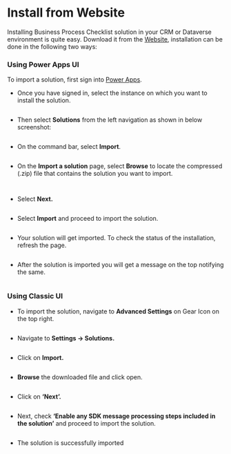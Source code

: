 # Install from Website

Installing Business Process Checklist solution in your CRM or Dataverse environment is quite easy. Download it from the [Website](https://www.inogic.com/product/productivity-apps/business-process-dynamics-365-crm-to-do-checklist-sequence), installation can be done in the following two ways:

### Using Power Apps UI&#x20;

To import a solution, first sign into [Power Apps](https://make.powerapps.com/?utm\_source=padocs\&utm\_medium=linkinadoc\&utm\_campaign=referralsfromdoc).

* Once you have signed in, select the instance on which you want to install the solution.

<figure><img src="../../.gitbook/assets/Powerapps_1 (1).png" alt=""><figcaption></figcaption></figure>

* Then select **Solutions** from the left navigation as shown in below screenshot:

<figure><img src="../../.gitbook/assets/Powerapps_2.png" alt=""><figcaption></figcaption></figure>

* On the command bar, select **Import**.

<figure><img src="../../.gitbook/assets/Powerapps_3 (2).png" alt=""><figcaption></figcaption></figure>

* On the **Import a solution** page, select **Browse** to locate the compressed (.zip) file that contains the solution you want to import.

<figure><img src="../../.gitbook/assets/Powerapps_4 (1).png" alt=""><figcaption></figcaption></figure>

<figure><img src="../../.gitbook/assets/Powerapps_4.1.png" alt=""><figcaption></figcaption></figure>

* &#x20;Select **Next.**

<figure><img src="../../.gitbook/assets/Powerapps_5 (2).png" alt=""><figcaption></figcaption></figure>

* Select **Import** and proceed to import the solution.

<figure><img src="../../.gitbook/assets/Powerapps_6.png" alt=""><figcaption></figcaption></figure>

* Your solution will get imported. To check the status of the installation, refresh the page.

<figure><img src="../../.gitbook/assets/Powerapps_7.png" alt=""><figcaption></figcaption></figure>

* After the solution is imported you will get a message on the top notifying the same.

<figure><img src="../../.gitbook/assets/Powerapps_8.png" alt=""><figcaption></figcaption></figure>

### Using Classic UI

* To import the solution, navigate to **Advanced Settings** on Gear Icon on the top right.

<figure><img src="../../.gitbook/assets/1 (114).png" alt=""><figcaption></figcaption></figure>

* Navigate to **Settings -> Solutions.**

<figure><img src="../../.gitbook/assets/2 (44).png" alt=""><figcaption></figcaption></figure>

* Click on **Import.**

<figure><img src="../../.gitbook/assets/3 (26).png" alt=""><figcaption></figcaption></figure>

* **Browse** the downloaded file and click open.

<figure><img src="../../.gitbook/assets/4 (17).png" alt=""><figcaption></figcaption></figure>

* Click on **‘Next’.**

<figure><img src="../../.gitbook/assets/5 (9).png" alt=""><figcaption></figcaption></figure>

* Next, check **‘Enable any SDK message processing steps included in the solution’** and proceed to import the solution.

<figure><img src="../../.gitbook/assets/6 (2).png" alt=""><figcaption></figcaption></figure>

* The solution is successfully imported

<figure><img src="../../.gitbook/assets/7 (9).png" alt=""><figcaption></figcaption></figure>
